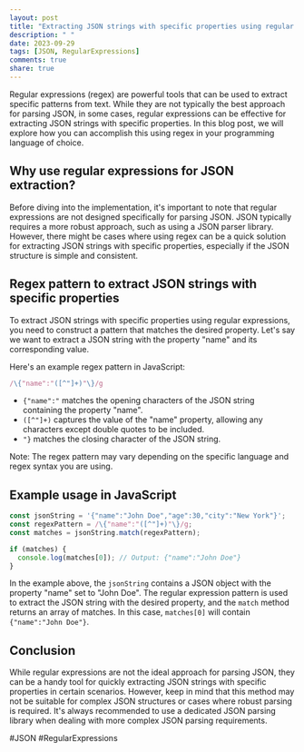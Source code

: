 ```yaml
---
layout: post
title: "Extracting JSON strings with specific properties using regular expressions"
description: " "
date: 2023-09-29
tags: [JSON, RegularExpressions]
comments: true
share: true
---
```


Regular expressions (regex) are powerful tools that can be used to extract specific patterns from text. While they are not typically the best approach for parsing JSON, in some cases, regular expressions can be effective for extracting JSON strings with specific properties. In this blog post, we will explore how you can accomplish this using regex in your programming language of choice.

## Why use regular expressions for JSON extraction?

Before diving into the implementation, it's important to note that regular expressions are not designed specifically for parsing JSON. JSON typically requires a more robust approach, such as using a JSON parser library. However, there might be cases where using regex can be a quick solution for extracting JSON strings with specific properties, especially if the JSON structure is simple and consistent.

## Regex pattern to extract JSON strings with specific properties

To extract JSON strings with specific properties using regular expressions, you need to construct a pattern that matches the desired property. Let's say we want to extract a JSON string with the property "name" and its corresponding value.

Here's an example regex pattern in JavaScript:

```javascript
/\{"name":"([^"]+)"\}/g
```

- `{"name":"` matches the opening characters of the JSON string containing the property "name".
- `([^"]+)` captures the value of the "name" property, allowing any characters except double quotes to be included.
- `"}` matches the closing character of the JSON string.

Note: The regex pattern may vary depending on the specific language and regex syntax you are using.

## Example usage in JavaScript

```javascript
const jsonString = '{"name":"John Doe","age":30,"city":"New York"}';
const regexPattern = /\{"name":"([^"]+)"\}/g;
const matches = jsonString.match(regexPattern);

if (matches) {
  console.log(matches[0]); // Output: {"name":"John Doe"}
}
```

In the example above, the `jsonString` contains a JSON object with the property "name" set to "John Doe". The regular expression pattern is used to extract the JSON string with the desired property, and the `match` method returns an array of matches. In this case, `matches[0]` will contain `{"name":"John Doe"}`.

## Conclusion

While regular expressions are not the ideal approach for parsing JSON, they can be a handy tool for quickly extracting JSON strings with specific properties in certain scenarios. However, keep in mind that this method may not be suitable for complex JSON structures or cases where robust parsing is required. It's always recommended to use a dedicated JSON parsing library when dealing with more complex JSON parsing requirements.

#JSON #RegularExpressions